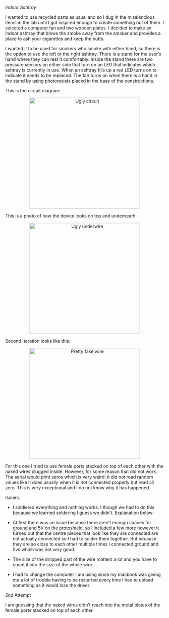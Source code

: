 *Indoor Ashtray*

I wanted to use recycled parts as usual and so I dug in the misalencious items in the lab until I got inspired enough to create something out of them. I selected a computer fan and two wooden plates. I decided to make an indoor ashtray that blows the smoke away from the smoker and provides a place to ash your cigarettes and keep the butts. 

I wanted it to be used for smokers who smoke with either hand, so there is the option to use the left or the right ashtray. There is a stand for the user’s hand where they can rest it comfortably. Inside the stand there are two pressure sensors on either side that turn on an LED that indicates which ashtray is currently in use. When an ashtray fills up a red LED turns on to indicate it needs to be replaced. The fan turns on when there is a hand in the stand by using photoresists placed in the base of the constructions. 

This is the circuit diagram:
<p align="center">
  <img src="ashtraycircuit.jpg" width="350" title="Ugly circuit">
</p>

This is a photo of how the device looks on top and underneath:

<p align="center">
  <img src="attempt1.jpg" width="350" title="Ugly underwire">
</p>

Second Iteration looks like this:

<p align="center">
  <img src="attempt2.jpg" width="350" title="Pretty fake wire">
</p>

For this one I tried to use female ports stacked on top of each other with the naked wires plugged inside. However, for some reason that did not work. The serial would print zeros which is very weird: it did not read random values like it does usually when it is not connected properly but read all zero. This is very exceptional and I do not know why it has happened. 

Issues: 
- I soldiered everything and nothing works. I though we had to do this because we learned soldering I guess we didn’t. Explanation below:

- At first there was an issue because there aren’t enough spaces for ground and 5V on the protoshield, so I included a few more however it turned out that the centre pieces that look like they are connected are not actually connected so I had to solder them together. But because they are so close to each other multiple times I connected ground and 5vs which was not very good. 

- The size of the stripped part of the wire matters a lot and you have to count it into the size of the whole wire.

- I had to change the computer I am using since my macbook was giving me a lot of trouble having to be restarted every time I had to upload something as it would lose the driver. 


2nd Attempt

I am guessing that the naked wires didn’t reach into the metal plates of the female ports stacked on top of each other. 

